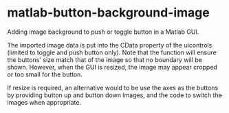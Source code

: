 matlab-button-background-image
==============================

Adding image background to push or toggle button in a Matlab GUI. 

The imported image data is put into the CData property of the uicontrols (limited to toggle and push button only). Note that the function will ensure the buttons' size match that of the image so that no boundary will be shown. However, when the GUI is resized, the image may appear cropped or too small for the button. 

If resize is required, an alternative would to be use the axes as the buttons by providing button up and button down images, and the code to switch the images when appropriate. 
